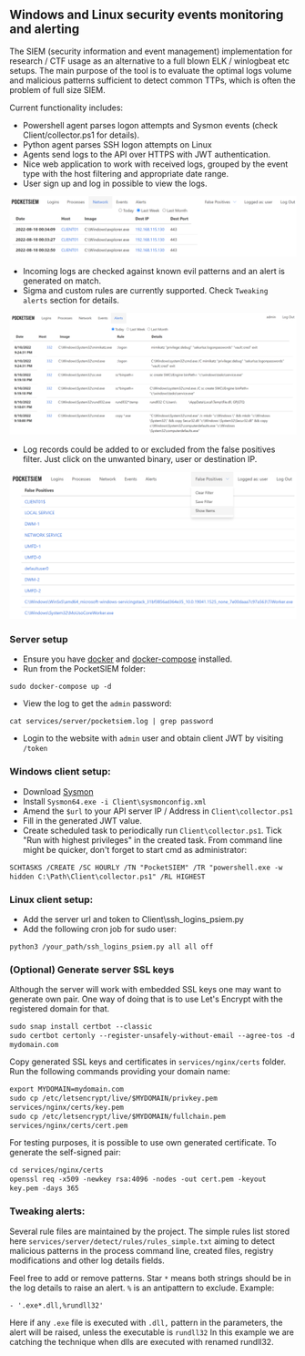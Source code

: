 ## Windows and Linux security events monitoring and alerting

 The SIEM (security information and event management) implementation for research / CTF usage as an alternative to a full blown ELK / winlogbeat etc setups. The main purpose of the tool is to evaluate the optimal logs volume and malicious patterns sufficient to detect common TTPs, which is often the problem of full size SIEM.

Current functionality includes:

* Powershell agent parses logon attempts and Sysmon events (check Client/collector.ps1 for details).
* Python agent parses SSH logon attempts on Linux
* Agents send logs to the API over HTTPS with JWT authentication.
* Nice web application to work with received logs, grouped by the event type with the host filtering and appropriate date range.
* User sign up and log in possible to view the logs.

![](img/network-logs.png)

* Incoming logs are checked against known evil patterns and an alert is generated on match.
* Sigma and custom rules are currently supported. Check `Tweaking alerts` section for details.

![](img/alerts.png)

* Log records could be added to or excluded from the false positives filter. Just click on the unwanted binary, user or destination IP.

![](img/false-positives.png)

### Server setup

* Ensure you have [docker](https://docs.docker.com/engine/install/) and [docker-compose](https://docs.docker.com/compose/install/other/) installed.
* Run from the PocketSIEM folder:

```
sudo docker-compose up -d
```

* View the log to get the `admin` password:

```
cat services/server/pocketsiem.log | grep password
```

* Login to the website with `admin` user and obtain client JWT by visiting `/token`

### Windows client setup:

* Download [Sysmon](https://download.sysinternals.com/files/Sysmon.zip)
* Install `Sysmon64.exe -i Client\sysmonconfig.xml`
* Amend the `$url` to your API server IP / Address in `Client\collector.ps1`
* Fill in the generated JWT value.
* Create scheduled task to periodically run `Client\collector.ps1`. Tick "Run with highest privileges" in the created task. From command line might be quicker, don't forget to start cmd as administrator:

```
SCHTASKS /CREATE /SC HOURLY /TN "PocketSIEM" /TR "powershell.exe -w hidden C:\Path\Client\collector.ps1" /RL HIGHEST
```

### Linux client setup:

* Add the server url and token to Client\ssh_logins_psiem.py
* Add the following cron job for sudo user:

```
python3 /your_path/ssh_logins_psiem.py all all off
```

### (Optional) Generate server SSL keys

Although the server will work with embedded SSL keys one may want to generate own pair. One way of doing that is to use Let's Encrypt with the registered domain for that.

```
sudo snap install certbot --classic
sudo certbot certonly --register-unsafely-without-email --agree-tos -d mydomain.com
```

Copy generated SSL keys and certificates in `services/nginx/certs` folder. Run the following commands providing your domain name:

```
export MYDOMAIN=mydomain.com
sudo cp /etc/letsencrypt/live/$MYDOMAIN/privkey.pem services/nginx/certs/key.pem
sudo cp /etc/letsencrypt/live/$MYDOMAIN/fullchain.pem services/nginx/certs/cert.pem
```

For testing purposes, it is possible to use own generated certificate. To generate the self-signed pair:

```
cd services/nginx/certs
openssl req -x509 -newkey rsa:4096 -nodes -out cert.pem -keyout key.pem -days 365
```

### Tweaking alerts:

Several rule files are maintained by the project. The simple rules list stored here `services/server/detect/rules/rules_simple.txt` aiming to detect malicious patterns in the process command line, created files, registry modifications and other log details fields. 

Feel free to add or remove patterns. Star `*` means both strings should be in the log details to raise an alert. `%` is an antipattern to exclude. Example:

```
- '.exe*.dll,%rundll32'
```

Here if any `.exe` file is executed with `.dll,` pattern in the parameters, the alert will be raised, unless the executable is `rundll32` In this example we are catching the technique when dlls are executed with renamed rundll32.